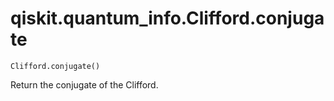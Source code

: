# qiskit.quantum\_info.Clifford.conjugate

`Clifford.conjugate()`

Return the conjugate of the Clifford.
